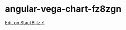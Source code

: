 # angular-vega-chart-fz8zgn

[Edit on StackBlitz ⚡️](https://stackblitz.com/edit/angular-vega-chart-fz8zgn)